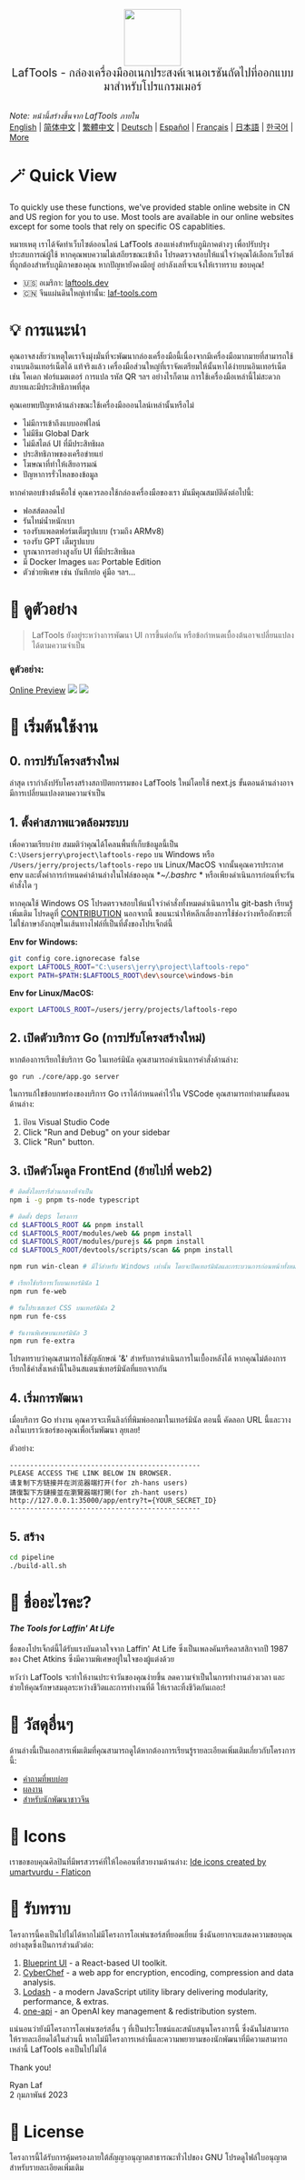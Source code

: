 <p align="center">
<img width="100" src="https://github.com/work7z/LafTools/blob/dev/modules/web2/public/static/icon.png?raw=true"></img>
<br>
<span style="font-size:20px">LafTools - กล่องเครื่องมืออเนกประสงค์เจเนอเรชันถัดไปที่ออกแบบมาสำหรับโปรแกรมเมอร์
</span>
<!-- <center>
<div style="text-align:center;">
<a target="_blank" href="http://cloud.laf-tools.com">ดูตัวอย่าง LafTools เวอร์ชัน Insider</a>
</div>
</center> -->
<br><br>
</p>

<i>Note: หน้านี้สร้างขึ้นจาก LafTools ภายใน</i> <br/> [English](/docs/en_US/README.md)  |  [简体中文](/docs/zh_CN/README.md)  |  [繁體中文](/docs/zh_HK/README.md)  |  [Deutsch](/docs/de/README.md)  |  [Español](/docs/es/README.md)  |  [Français](/docs/fr/README.md)  |  [日本語](/docs/ja/README.md)  |  [한국어](/docs/ko/README.md) | [More](/docs/) <br/>

# 🪄 Quick View

To quickly use these functions, we've provided stable online website in CN and US region for you to use. Most tools are available in our online websites except for some tools that rely on specific OS capablities.

หมายเหตุ เราได้จัดทำเว็บไซต์ออนไลน์ LafTools สองแห่งสำหรับภูมิภาคต่างๆ เพื่อปรับปรุงประสบการณ์ผู้ใช้ หากคุณพบความไม่เสถียรขณะเข้าถึง โปรดตรวจสอบให้แน่ใจว่าคุณได้เลือกเว็บไซต์ที่ถูกต้องสำหรับภูมิภาคของคุณ หากปัญหายังคงมีอยู่ อย่าลังเลที่จะแจ้งให้เราทราบ ขอบคุณ!

- 🇺🇸 อเมริกา: [laftools.dev](https://laftools.dev)
- 🇨🇳 จีนแผ่นดินใหญ่เท่านั้น: [laf-tools.com](https://laf-tools.com)

# 💡 การแนะนำ

คุณอาจสงสัยว่าเหตุใดเราจึงมุ่งมั่นที่จะพัฒนากล่องเครื่องมือนี้เนื่องจากมีเครื่องมือมากมายที่สามารถใช้งานบนอินเทอร์เน็ตได้ แท้จริงแล้ว เครื่องมือส่วนใหญ่ที่เราจัดเตรียมให้นั้นหาได้ง่ายบนอินเทอร์เน็ต เช่น โคเดก ฟอร์แมตเตอร์ การแปล รหัส QR ฯลฯ อย่างไรก็ตาม การใช้เครื่องมือเหล่านี้ไม่สะดวกสบายและมีประสิทธิภาพที่สุด

คุณเคยพบปัญหาด้านล่างขณะใช้เครื่องมือออนไลน์เหล่านั้นหรือไม่

- ไม่มีการเข้าถึงแบบออฟไลน์
- ไม่มีธีม Global Dark
- ไม่มีสไตล์ UI ที่มีประสิทธิผล
- ประสิทธิภาพของเครือข่ายแย่
- โฆษณาที่ทำให้เสียอารมณ์
- ปัญหาการรั่วไหลของข้อมูล

หากคำตอบข้างต้นคือใช่ คุณควรลองใช้กล่องเครื่องมือของเรา มันมีคุณสมบัติดังต่อไปนี้:

- ฟอสส์ตลอดไป
- รันไทม์น้ำหนักเบา
- รองรับแพลตฟอร์มเต็มรูปแบบ (รวมถึง ARMv8)
- รองรับ GPT เต็มรูปแบบ
- บูรณาการอย่างสูงกับ UI ที่มีประสิทธิผล
- มี Docker Images และ Portable Edition
- ตัวช่วยพิเศษ เช่น บันทึกย่อ คู่มือ ฯลฯ...

# 🌠 ดูตัวอย่าง

> LafTools ยังอยู่ระหว่างการพัฒนา UI การขึ้นต่อกัน หรือข้อกำหนดเบื้องต้นอาจเปลี่ยนแปลงได้ตามความจำเป็น

### ดูตัวอย่าง:

[Online Preview](http://laftools.dev)
![](https://github.com/work7z/LafTools/blob/dev/devtools/images/preview.png?raw=true)
![](https://github.com/work7z/LafTools/blob/dev/devtools/images/preview-dark.png?raw=true)

# 🚀 เริ่มต้นใช้งาน

## 0. การปรับโครงสร้างใหม่

ล่าสุด เรากำลังปรับโครงสร้างสถาปัตยกรรมของ LafTools ใหม่โดยใช้ next.js ขั้นตอนด้านล่างอาจมีการเปลี่ยนแปลงตามความจำเป็น

## 1. ตั้งค่าสภาพแวดล้อมระบบ

เพื่อความเรียบง่าย สมมติว่าคุณได้โคลนพื้นที่เก็บข้อมูลนี้เป็น `C:\Usersjerry\project\laftools-repo` บน Windows หรือ `/Users/jerry/projects/laftools-repo` บน Linux/MacOS จากนั้นคุณควรประกาศ env และตั้งค่าการกำหนดค่าด้านล่างในไฟล์ของคุณ **~/.bashrc* * หรือเพียงดำเนินการก่อนที่จะรันคำสั่งใด ๆ

หากคุณใช้ Windows OS โปรดตรวจสอบให้แน่ใจว่าคำสั่งทั้งหมดดำเนินการใน git-bash เรียนรู้เพิ่มเติม โปรดดูที่ [CONTRIBUTION](/docs/th/CONTRIBUTION.md) นอกจากนี้ ขอแนะนำให้หลีกเลี่ยงการใช้ช่องว่างหรืออักขระที่ไม่ใช่ภาษาอังกฤษในเส้นทางไฟล์ที่เป็นที่ตั้งของโปรเจ็กต์นี้

**Env for Windows:**

```bash
git config core.ignorecase false
export LAFTOOLS_ROOT="C:\users\jerry\project\laftools-repo"
export PATH=$PATH:$LAFTOOLS_ROOT\dev\source\windows-bin
```

**Env for Linux/MacOS:**

```bash
export LAFTOOLS_ROOT=/users/jerry/projects/laftools-repo
```

## 2. เปิดตัวบริการ Go (การปรับโครงสร้างใหม่)

หากต้องการเรียกใช้บริการ Go ในเทอร์มินัล คุณสามารถดำเนินการคำสั่งด้านล่าง:

```shell
go run ./core/app.go server
```

ในการแก้ไขข้อบกพร่องของบริการ Go เราได้กำหนดค่าไว้ใน VSCode คุณสามารถทำตามขั้นตอนด้านล่าง:

1. ป้อน Visual Studio Code
2. Click "Run and Debug" on your sidebar
3. Click "Run" button.

## 3. เปิดตัวโมดูล FrontEnd (ย้ายไปที่ web2)

```bash
# ติดตั้งไลบรารีส่วนกลางที่จำเป็น
npm i -g pnpm ts-node typescript

# ติดตั้ง deps โครงการ
cd $LAFTOOLS_ROOT && pnpm install
cd $LAFTOOLS_ROOT/modules/web && pnpm install
cd $LAFTOOLS_ROOT/modules/purejs && pnpm install
cd $LAFTOOLS_ROOT/devtools/scripts/scan && pnpm install

npm run win-clean # มีไว้สำหรับ Windows เท่านั้น โดยจะปิดเทอร์มินัลและกระบวนการก่อนหน้าทั้งหมด

# เรียกใช้บริการเว็บบนเทอร์มินัล 1
npm run fe-web

# รันโปรเซสเซอร์ CSS บนเทอร์มินัล 2
npm run fe-css

# รันงานพิเศษบนเทอร์มินัล 3
npm run fe-extra

```

โปรดทราบว่าคุณสามารถใช้สัญลักษณ์ '&' สำหรับการดำเนินการในเบื้องหลังได้ หากคุณไม่ต้องการเรียกใช้คำสั่งเหล่านี้ในอินสแตนซ์เทอร์มินัลที่แยกจากกัน

## 4. เริ่มการพัฒนา

เมื่อบริการ Go ทำงาน คุณควรจะเห็นลิงก์ที่พิมพ์ออกมาในเทอร์มินัล ตอนนี้ คัดลอก URL นี้และวางลงในเบราว์เซอร์ของคุณเพื่อเริ่มพัฒนา ลุยเลย!

ตัวอย่าง:

```output
-----------------------------------------------
PLEASE ACCESS THE LINK BELOW IN BROWSER.
请复制下方链接并在浏览器端打开(for zh-hans users)
請復製下方鏈接並在瀏覽器端打開(for zh-hant users)
http://127.0.0.1:35000/app/entry?t={YOUR_SECRET_ID}
-----------------------------------------------
```

## 5. สร้าง

```bash
cd pipeline
./build-all.sh
```

# 🌱 ชื่ออะไรคะ?

#### _The Tools for Laffin' At Life_

ชื่อของโปรเจ็กต์นี้ได้รับแรงบันดาลใจจาก Laffin' At Life ซึ่งเป็นเพลงคันทรีคลาสสิกจากปี 1987 ของ Chet Atkins ซึ่งมีความพิเศษอยู่ในใจของผู้แต่งด้วย

หวังว่า LafTools จะทำให้งานประจำวันของคุณง่ายขึ้น ลดความจำเป็นในการทำงานล่วงเวลา และช่วยให้คุณรักษาสมดุลระหว่างชีวิตและการทำงานที่ดี ให้เราละทิ้งชีวิตกันเถอะ!

# 📑 วัสดุอื่นๆ

ด้านล่างนี้เป็นเอกสารเพิ่มเติมที่คุณสามารถดูได้หากต้องการเรียนรู้รายละเอียดเพิ่มเติมเกี่ยวกับโครงการนี้:

- [คำถามที่พบบ่อย](/docs/th/FAQ.md)
- [ผลงาน](/docs/th/CONTRIBUTION.md)
- [สำหรับนักพัฒนาชาวจีน](/devtools/notes/common/issues.md)

# 💐 Icons

เราขอขอบคุณศิลปินที่มีพรสวรรค์ที่ให้ไอคอนที่สวยงามด้านล่าง:
<a href="https://www.flaticon.com/free-icons/ide" title="ide icons">Ide icons created by umartvurdu - Flaticon</a>

# 🙏 รับทราบ

โครงการนี้คงเป็นไปไม่ได้หากไม่มีโครงการโอเพ่นซอร์สที่ยอดเยี่ยม ซึ่งฉันอยากจะแสดงความขอบคุณอย่างสุดซึ้งเป็นการส่วนตัวต่อ:

1. [Blueprint UI](https://blueprintjs.com/) - a React-based UI toolkit.
1. [CyberChef](https://github.com/gchq/CyberChef/tree/master) - a web app for encryption, encoding, compression and data analysis.
1. [Lodash](https://github.com/lodash/lodash) - a modern JavaScript utility library delivering modularity, performance, & extras.
1. [one-api](https://github.com/songquanpeng/one-api) - an OpenAI key management & redistribution system.

แน่นอนว่ายังมีโครงการโอเพ่นซอร์สอื่น ๆ ที่เป็นประโยชน์และสนับสนุนโครงการนี้ ซึ่งฉันไม่สามารถให้รายละเอียดได้ในส่วนนี้ หากไม่มีโครงการเหล่านี้และความพยายามของนักพัฒนาที่มีความสามารถเหล่านี้ LafTools คงเป็นไปไม่ได้

Thank you!

Ryan Laf  
2 กุมภาพันธ์ 2023

# 🪪 License

โครงการนี้ได้รับการคุ้มครองภายใต้สัญญาอนุญาตสาธารณะทั่วไปของ GNU โปรดดูไฟล์ใบอนุญาตสำหรับรายละเอียดเพิ่มเติม
